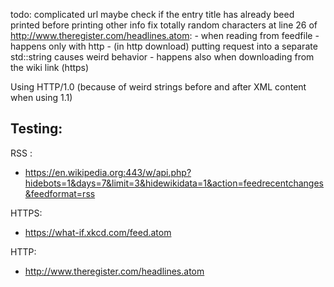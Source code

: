 todo:
    complicated url
    maybe check if the entry title has already beed printed before printing other info
    fix totally random characters at line 26 of http://www.theregister.com/headlines.atom:
        - when reading from feedfile
        - happens only with http
        - (in http download) putting request into a separate std::string causes weird behavior
        - happens also when downloading from the wiki link (https)

Using HTTP/1.0 (because of weird strings before and after XML content when using 1.1)

## Testing:

RSS :
- https://en.wikipedia.org:443/w/api.php?hidebots=1&days=7&limit=3&hidewikidata=1&action=feedrecentchanges&feedformat=rss

HTTPS:
- https://what-if.xkcd.com/feed.atom
  
HTTP: 
- http://www.theregister.com/headlines.atom